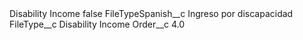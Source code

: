 <?xml version="1.0" encoding="UTF-8"?>
<CustomMetadata xmlns="http://soap.sforce.com/2006/04/metadata" xmlns:xsi="http://www.w3.org/2001/XMLSchema-instance" xmlns:xsd="http://www.w3.org/2001/XMLSchema">
    <label>Disability Income</label>
    <protected>false</protected>
    <values>
        <field>FileTypeSpanish__c</field>
        <value xsi:type="xsd:string">Ingreso por discapacidad</value>
    </values>
    <values>
        <field>FileType__c</field>
        <value xsi:type="xsd:string">Disability Income</value>
    </values>
    <values>
        <field>Order__c</field>
        <value xsi:type="xsd:double">4.0</value>
    </values>
</CustomMetadata>
